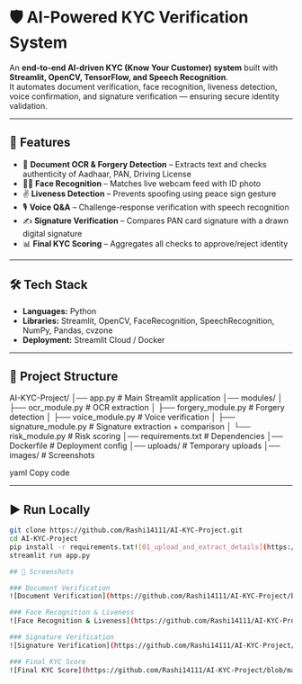 # 🛡️ AI-Powered KYC Verification System  

An **end-to-end AI-driven KYC (Know Your Customer) system** built with **Streamlit, OpenCV, TensorFlow, and Speech Recognition**.  
It automates document verification, face recognition, liveness detection, voice confirmation, and signature verification — ensuring secure identity validation.  

---

## 🚀 Features

- 📄 **Document OCR & Forgery Detection** – Extracts text and checks authenticity of Aadhaar, PAN, Driving License  
- 🧑‍🦰 **Face Recognition** – Matches live webcam feed with ID photo  
- ✌️ **Liveness Detection** – Prevents spoofing using peace sign gesture  
- 🎙️ **Voice Q&A** – Challenge-response verification with speech recognition  
- ✍️ **Signature Verification** – Compares PAN card signature with a drawn digital signature  
- 📊 **Final KYC Scoring** – Aggregates all checks to approve/reject identity  

---

## 🛠️ Tech Stack

- **Languages:** Python  
- **Libraries:** Streamlit, OpenCV, FaceRecognition, SpeechRecognition, NumPy, Pandas, cvzone  
- **Deployment:** Streamlit Cloud / Docker  

---

## 📂 Project Structure

AI-KYC-Project/
│── app.py # Main Streamlit application
│── modules/
│ ├── ocr_module.py # OCR extraction
│ ├── forgery_module.py # Forgery detection
│ ├── voice_module.py # Voice verification
│ ├── signature_module.py # Signature extraction + comparison
│ └── risk_module.py # Risk scoring
│── requirements.txt # Dependencies
│── Dockerfile # Deployment config
│── uploads/ # Temporary uploads
│── images/ # Screenshots

yaml
Copy code

---

## ▶️ Run Locally

```bash
git clone https://github.com/Rashi14111/AI-KYC-Project.git
cd AI-KYC-Project
pip install -r requirements.txt![01_upload_and_extract_details](https://github.com/user-attachments/assets/25ba9758-d779-4c9d-ab5c-c4c4a17d8978)
streamlit run app.py

## 📸 Screenshots

### Document Verification  
![Document Verification](https://github.com/Rashi14111/AI-KYC-Project/blob/main/images/01_upload_and_extract_details.jpg?raw=true)

### Face Recognition & Liveness  
![Face Recognition & Liveness](https://github.com/Rashi14111/AI-KYC-Project/blob/main/images/02_Video%26voiceverification.jpg?raw=true)

### Signature Verification  
![Signature Verification](https://github.com/Rashi14111/AI-KYC-Project/blob/main/images/03_DigitalSig.jpg?raw=true)

### Final KYC Score  
![Final KYC Score](https://github.com/Rashi14111/AI-KYC-Project/blob/main/images/04_final_validation.jpg?raw=true)
